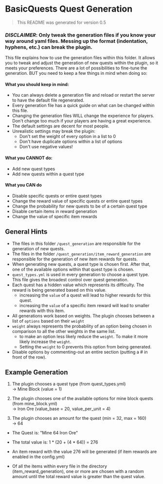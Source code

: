 # BasicQuests Quest Generation

> This README was generated for version 0.5

### _DISCLAIMER_: Only tweak the generation files if you know your way around yaml files.  Messing up the format (indentation, hyphens, etc.) can break the plugin.

This file explains how to use the generation files within this folder.
It allows you to tweak and adjust the generation of new quests within the plugin, so it meets your preferences.
There are a lot of possibilities to fine-tune the generation.
BUT you need to keep a few things in mind when doing so:

#### What you should keep in mind:
- You can always delete a generation file and reload or restart the server to have the default file regenerated.
- Every generation file has a quick guide on what can be changed within this file.
- Changing the generation files WILL change the experience for players. Don't change too much if your players are having a great experience.
- The default settings are decent for most people.
- Unrealistic settings may break the plugin:
    - Don't set the weight of every option in a list to 0
    - Don't have duplicate options within a list of options
    - Don't use negative values!

#### What you CANNOT do:
- Add new quest types
- Add new quests within a quest type

#### What you CAN do
- Disable specific quests or entire quest types
- Change the reward value of specific quests or entire quest types
- Change the probability for new quests to be of a certain quest type
- Disable certain items in reward generation
- Change the value of specific item rewards

## General Hints
- The files in this folder `/quest_generation` are responsible for the generation of new quests.
- The files in the folder `/quest_generation/item_reward_generation` are responsible for the generation of new item rewards for quests.
- When generating new quests, a quest type is chosen first. After that, one of the available options within that quest type is chosen.
- `quest_types.yml` is used in every generation to choose a quest type. This file gives the broadest control over quest generation.
- Each quest has a hidden value which represents its difficulty. The reward is being generated based on this value.
    - increasing the `value` of a quest will lead to higher rewards for this quest.
    - increasing the `value` of a specific item reward will lead to smaller rewards with this item.
- All generations work based on weights. The plugin chooses between a list of `options` based on their `weight`
- `weight` always represents the probability of an option being chosen in comparison to all the other weights in the same list.
    - to make an option less likely reduce the `weight`. To make it more likely increase the `weight`.
    - Setting the `weight` to 0 prevents this option from being generated.
- Disable options by commenting-out an entire section (putting a # in front of the row).

## Example Generation
1. The plugin chooses a quest type (from quest_types.yml)  
-> Mine Block (value = 1)
   
2. The plugin chooses one of the available options for mine block quests (from mine_block.yml)  
-> Iron Ore (value_base = 20, value_per_unit = 4)
   
3. The plugin chooses an amount for the quest (min = 32, max = 160)  
-> 64
   
- The Quest is: "Mine 64 Iron Ore"
- The total value is: 1 * (20 + (4 * 64)) = 276

- An item reward with the value 276 will be generated (if item rewards are enabled in the config.yml)
- Of all the items within every file in the directory (item_reward_generation), one or more are chosen with a random amount until the total reward value is greater than the quest value.
